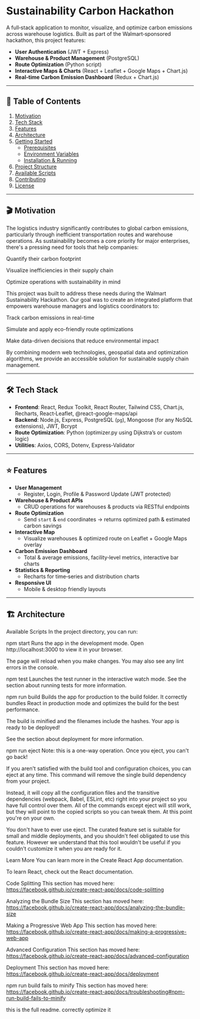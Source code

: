 # Sustainability Carbon Hackathon

A full‑stack application to monitor, visualize, and optimize carbon emissions across warehouse logistics. Built as part of the Walmart‑sponsored hackathon, this project features:

- **User Authentication** (JWT + Express)
- **Warehouse & Product Management** (PostgreSQL)
- **Route Optimization** (Python script)
- **Interactive Maps & Charts** (React + Leaflet + Google Maps + Chart.js)
- **Real‑time Carbon Emission Dashboard** (Redux + Chart.js)

---

## 🚀 Table of Contents

1. [Motivation](#-motivation)  
2. [Tech Stack](#-tech-stack)  
3. [Features](#-features)  
4. [Architecture](#-architecture)  
5. [Getting Started](#-getting-started)  
   - [Prerequisites](#prerequisites)  
   - [Environment Variables](#environment-variables)  
   - [Installation & Running](#installation--running)  
6. [Project Structure](#-project-structure)  
7. [Available Scripts](#-available-scripts)  
8. [Contributing](#-contributing)  
9. [License](#-license)  

---

## 🎬 Motivation

The logistics industry significantly contributes to global carbon emissions, particularly through inefficient transportation routes and warehouse operations. As sustainability becomes a core priority for major enterprises, there's a pressing need for tools that help companies:

Quantify their carbon footprint

Visualize inefficiencies in their supply chain

Optimize operations with sustainability in mind 

This project was built to address these needs during the Walmart Sustainability Hackathon. Our goal was to create an integrated platform that empowers warehouse managers and logistics coordinators to:

Track carbon emissions in real-time

Simulate and apply eco-friendly route optimizations

Make data-driven decisions that reduce environmental impact

By combining modern web technologies, geospatial data and optimization algorithms, we provide an accessible solution for sustainable supply chain management.

---

## 🛠 Tech Stack

- **Frontend**: React, Redux Toolkit, React Router, Tailwind CSS, Chart.js, Recharts, React‑Leaflet, @react-google-maps/api  
- **Backend**: Node.js, Express, PostgreSQL (`pg`), Mongoose (for any NoSQL extensions), JWT, Bcrypt  
- **Route Optimization**: Python (optimizer.py using Dijkstra’s or custom logic)  
- **Utilities**: Axios, CORS, Dotenv, Express‑Validator  

---

## ⭐ Features

- **User Management**  
  - Register, Login, Profile & Password Update (JWT protected)  
- **Warehouse & Product APIs**  
  - CRUD operations for warehouses & products via RESTful endpoints  
- **Route Optimization**  
  - Send `start` & `end` coordinates → returns optimized path & estimated carbon savings  
- **Interactive Map**  
  - Visualize warehouses & optimized route on Leaflet + Google Maps overlay  
- **Carbon Emission Dashboard**  
  - Total & average emissions, facility‑level metrics, interactive bar charts  
- **Statistics & Reporting**  
  - Recharts for time‑series and distribution charts  
- **Responsive UI**  
  - Mobile & desktop friendly layouts  

---

## 🏗 Architecture
Available Scripts
In the project directory, you can run:

npm start
Runs the app in the development mode.
Open http://localhost:3000 to view it in your browser.

The page will reload when you make changes.
You may also see any lint errors in the console.

npm test
Launches the test runner in the interactive watch mode.
See the section about running tests for more information.

npm run build
Builds the app for production to the build folder.
It correctly bundles React in production mode and optimizes the build for the best performance.

The build is minified and the filenames include the hashes.
Your app is ready to be deployed!

See the section about deployment for more information.

npm run eject
Note: this is a one-way operation. Once you eject, you can't go back!

If you aren't satisfied with the build tool and configuration choices, you can eject at any time. This command will remove the single build dependency from your project.

Instead, it will copy all the configuration files and the transitive dependencies (webpack, Babel, ESLint, etc) right into your project so you have full control over them. All of the commands except eject will still work, but they will point to the copied scripts so you can tweak them. At this point you're on your own.

You don't have to ever use eject. The curated feature set is suitable for small and middle deployments, and you shouldn't feel obligated to use this feature. However we understand that this tool wouldn't be useful if you couldn't customize it when you are ready for it.

Learn More
You can learn more in the Create React App documentation.

To learn React, check out the React documentation.

Code Splitting
This section has moved here: https://facebook.github.io/create-react-app/docs/code-splitting

Analyzing the Bundle Size
This section has moved here: https://facebook.github.io/create-react-app/docs/analyzing-the-bundle-size

Making a Progressive Web App
This section has moved here: https://facebook.github.io/create-react-app/docs/making-a-progressive-web-app

Advanced Configuration
This section has moved here: https://facebook.github.io/create-react-app/docs/advanced-configuration

Deployment
This section has moved here: https://facebook.github.io/create-react-app/docs/deployment

npm run build fails to minify
This section has moved here: https://facebook.github.io/create-react-app/docs/troubleshooting#npm-run-build-fails-to-minify

this is the full readme. correctly optimize it


